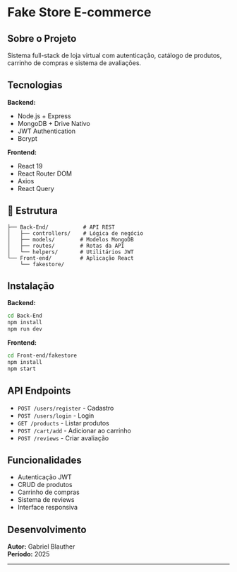 #  Fake Store E-commerce

##  Sobre o Projeto

Sistema full-stack de loja virtual com autenticação, catálogo de produtos, carrinho de compras e sistema de avaliações.

##  Tecnologias

**Backend:**
- Node.js + Express
- MongoDB + Drive Nativo
- JWT Authentication
- Bcrypt

**Frontend:**
- React 19
- React Router DOM
- Axios
- React Query

## 📁 Estrutura

```
├── Back-End/           # API REST
│   ├── controllers/    # Lógica de negócio
│   ├── models/        # Modelos MongoDB
│   ├── routes/        # Rotas da API
│   └── helpers/       # Utilitários JWT
└── Front-end/         # Aplicação React
    └── fakestore/
```

##  Instalação

**Backend:**
```bash
cd Back-End
npm install
npm run dev
```

**Frontend:**
```bash
cd Front-end/fakestore
npm install
npm start
```

##  API Endpoints

- `POST /users/register` - Cadastro
- `POST /users/login` - Login
- `GET /products` - Listar produtos
- `POST /cart/add` - Adicionar ao carrinho
- `POST /reviews` - Criar avaliação

##  Funcionalidades

-  Autenticação JWT
-  CRUD de produtos
-  Carrinho de compras
-  Sistema de reviews
-  Interface responsiva

##  Desenvolvimento

**Autor:** Gabriel Blauther  
**Período:** 2025

---
